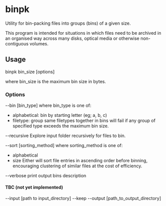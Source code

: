 # binpk
Utility for bin-packing files into groups (bins) of a given size.

This program is intended for situations in which files need to be archived in an organised way across many disks, optical media or otherwise non-contiguous volumes.

## Usage
binpk bin_size \[options]

where bin_size is the maximum bin size in bytes.

### Options
--bin \[bin_type]
  where bin_type is one of:
  - alphabetical: bin by starting letter (eg; a, b, c) 
  - filetype: group same filetypes together in bins
  will fail if any group of specified type exceeds the maximum bin size.

--recursive
  Explore input folder recursively for files to bin.
  
--sort \[sorting_method]
  where sorting_method is one of:
  - alphabetical
  - size
  Either will sort file entries in ascending order before binning, encouraging clustering of similar files at the cost of efficiency.

--verbose
  print output bins description

#### TBC (not yet implemented)
--input \[path to input_directory]
--keep
--output \[path_to_output_directory]
